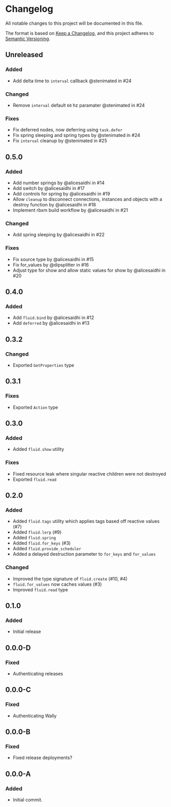 # Changelog

All notable changes to this project will be documented in this file.

The format is based on [Keep a Changelog](https://keepachangelog.com/en/1.1.0/),
and this project adheres to [Semantic Versioning](https://semver.org/spec/v2.0.0.html).

## Unreleased

### Added

- Add delta time to `interval` callback @stenimated in #24

###  Changed

- Remove `interval` default `60` hz paramater @stenimated in #24

### Fixes

- Fix deferred nodes, now deferring using `task.defer`
- Fix spring sleeping and spring types by @stenimated in #24
- Fix `interval` cleanup by @stenimated in #25

## 0.5.0

### Added

- Add number springs by @alicesaidhi in #14
- Add switch by @alicesaidhi in #17
- Add controls for spring by @alicesaidhi in #19
- Allow `cleanup` to disconnect connections, instances and objects with a destroy function by @alicesaidhi in #18
- Implement rbxm build workflow by @alicesaidhi in #21

### Changed

- Add spring sleeping by @alicesaidhi in #22

### Fixes

- Fix source type by @alicesaidhi in #15
- Fix for_values by @dipsplitter in #16
- Adjust type for show and allow static values for show by @alicesaidhi in #20

## 0.4.0

### Added

- Add `fluid.bind` by @alicesaidhi in #12
- Add `deferred` by @alicesaidhi in #13

## 0.3.2

### Changed

- Exported `GetProperties` type

## 0.3.1

### Fixes

- Exported `Action` type

## 0.3.0

### Added

- Added `fluid.show` utility

### Fixes

- Fixed resource leak where singular reactive children were not destroyed
- Exported `fluid.read`

## 0.2.0

### Added

- Added `fluid.tags` utility which applies tags based off reactive values (#7)
- Added `fluid.lerp` (#9)
- Added `fluid.spring`
- Added `fluid.for_keys` (#3)
- Added `fluid.provide_scheduler`
- Added a delayed destruction parameter to `for_keys` and `for_values`

### Changed

- Improved the type signature of `fluid.create` (#10, #4)
- `fluid.for_values` now caches values (#3)
- Improved `fluid.read` type

## 0.1.0

### Added

- Initial release

## 0.0.0-D

### Fixed

- Authenticating releases

## 0.0.0-C

### Fixed

- Authenticating Wally

## 0.0.0-B

### Fixed

- Fixed release deployments?

## 0.0.0-A

### Added

- Initial commit.
